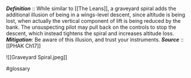 ***Definition***    :: While similar to [[The Leans]], a graveyard spiral adds the additional illusion of being in a wings-level descent, since altitude is being lost, when actually the vertical component of lift is being reduced by the bank. The unsuspecting pilot may pull back on the controls to stop the descent, which instead tightens the spiral and increases altitude loss.
***Mitigation***: Be aware of this illusion, and trust your instruments.
***Source***         :: [[PHAK Ch17]]

![[Graveyard Spiral.jpeg]]

#glossary